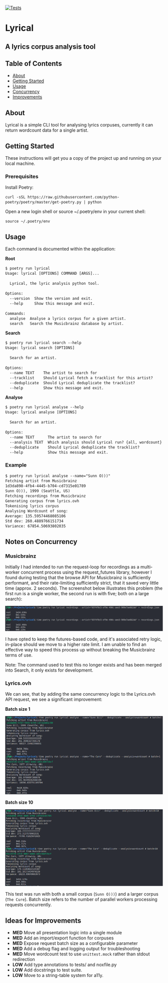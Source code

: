 [![Tests](https://github.com/openfinch/lyrical/workflows/Tests/badge.svg)](https://github.com/openfinch/lyrical/actions?workflow=Tests)
# Lyrical
## A lyrics corpus analysis tool

## Table of Contents
+ [About](#about)
+ [Getting Started](#getting_started)
+ [Usage](#usage)
+ [Concurrency](#concurrency)
+ [Improvements](#improvements)

## About <a name = "about"></a>
Lyrical is a simple CLI tool for analysing lyrics corpuses, currently it can return wordcount data for a single artist.

## Getting Started <a name = "getting_started"></a>
These instructions will get you a copy of the project up and running on your local machine.

### Prerequisites

Install Poetry:

```shell
curl -sSL https://raw.githubusercontent.com/python-poetry/poetry/master/get-poetry.py | python
```

Open a new login shell or source ~/.poetry/env in your current shell:

```shell
source ~/.poetry/env
```

## Usage <a name = "usage"></a>

Each command is documented within the application:

**Root**

```
$ poetry run lyrical
Usage: lyrical [OPTIONS] COMMAND [ARGS]...

  Lyrical, the lyric analysis python tool.

Options:
  --version  Show the version and exit.
  --help     Show this message and exit.

Commands:
  analyse  Analyse a lyrics corpus for a given artist.
  search   Search the Musicbrainz database by artist.
```

**Search**

```
$ poetry run lyrical search --help
Usage: lyrical search [OPTIONS]

  Search for an artist.

Options:
  --name TEXT    The artist to search for
  --tracklist    Should Lyrical fetch a tracklist for this artist?
  --deduplicate  Should Lyrical deduplicate the tracklist?
  --help         Show this message and exit.
```

**Analyse**
```
$ poetry run lyrical analyse --help
Usage: lyrical analyse [OPTIONS]

  Search for an artist.

Options:
  --name TEXT      The artist to search for
  --analysis TEXT  Which analysis should Lyrical run? {all, wordcount}
  --deduplicate    Should Lyrical deduplicate the tracklist?
  --help           Show this message and exit.
```

### Example

```
$ poetry run lyrical analyse --name="Sunn O)))"
Fetching artist from Musicbrainz
1d3da898-4fb4-4445-b704-cd7315e01789
Sunn O))), 1999 (Seattle, US)
Fetching recordings from Musicbrainz
Generating corpus from lyrics.ovh
Tokenising lyrics corpus
Analysing Wordcount of song:
Average: 135.59574468085106
Std dev: 260.4889766151734
Variance: 67854.50693802035
```

## Notes on Concurrency <a name = "concurrency"></a>

### Musicbrainz

Initially I had intended to run the request-loop for recordings as a multi-worker concurrent process using the request_futures library, however I found during testing that the browse API for Musicbrainz is sufficiently performant, and their rate-limiting sufficiently strict, that it saved very little time (approx. 2 seconds). The screenshot below illustrates this problem (the first run is a single worker, the second run is with five; both on a large search):

![Concurrency](docs/img/pointless_concurrency.png)

I have opted to keep the futures-based code, and it's associated retry logic, in-place should we move to a higher rate limit. I am unable to find an effective way to speed this process up without breaking the Musicbrainz terms of use.

Note: The command used to test this no longer exists and has been merged into Search, it only exists for development.

### Lyrics.ovh

We can see, that by adding the same concurrency logic to the Lyrics.ovh API request, we see a significant improvement:

**Batch size 1**

![Concurrency2](docs/img/not_concurrency.png)



**Batch size 10**

![Concurrency3](docs/img/not_pointless_concurrency.png)

This test was run with both a small corpus (`Sunn O)))`) and a larger corpus (`The Cure`). Batch size refers to the number of parallel workers processing requests concurrently.

## Ideas for Improvements <a name = "improvements"></a>
 - **MED** Move all presentation logic into a single module
 - **MED** Add an import/export function for corpuses
 - **MED** Expose request batch size as a configurable parameter
 - **MED** Add a debug flag and logging output for troubleshooting
 - **MED** Move wordcount test to use `unittest.mock` rather than stdout redirection
 - **LOW** Add type annotations to tests/ and noxfile.py
 - **LOW** Add docstrings to test suite.
 - **LOW** Move to a string-table system for a11y.
